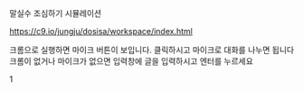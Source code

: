 말실수 조심하기 시뮬레이션

https://c9.io/jungju/dosisa/workspace/index.html

크롬으로 실행하면 마이크 버튼이 보입니다. 클릭하시고 마이크로 대화를 나누면 됩니다
크롬이 없거나 마이크가 없으면 입력창에 글을 입력하시고 엔터를 누르세요

1

